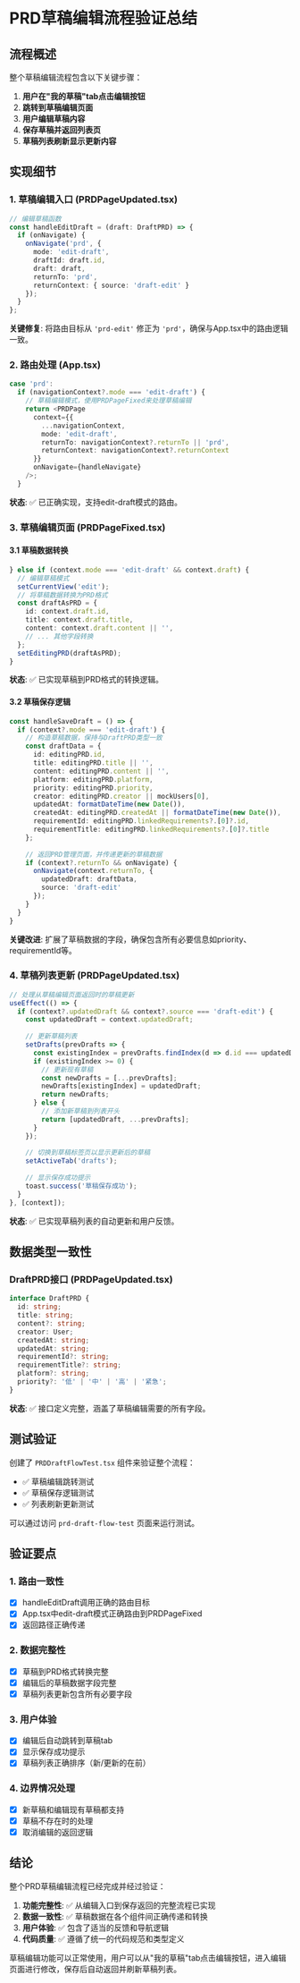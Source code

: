 # PRD草稿编辑流程验证总结

## 流程概述

整个草稿编辑流程包含以下关键步骤：

1. **用户在"我的草稿"tab点击编辑按钮**
2. **跳转到草稿编辑页面**
3. **用户编辑草稿内容**
4. **保存草稿并返回列表页**
5. **草稿列表刷新显示更新内容**

## 实现细节

### 1. 草稿编辑入口 (PRDPageUpdated.tsx)

```typescript
// 编辑草稿函数
const handleEditDraft = (draft: DraftPRD) => {
  if (onNavigate) {
    onNavigate('prd', {
      mode: 'edit-draft',
      draftId: draft.id,
      draft: draft,
      returnTo: 'prd',
      returnContext: { source: 'draft-edit' }
    });
  }
};
```

**关键修复**: 将路由目标从 `'prd-edit'` 修正为 `'prd'`，确保与App.tsx中的路由逻辑一致。

### 2. 路由处理 (App.tsx)

```typescript
case 'prd':
  if (navigationContext?.mode === 'edit-draft') {
    // 草稿编辑模式，使用PRDPageFixed来处理草稿编辑
    return <PRDPage 
      context={{
        ...navigationContext,
        mode: 'edit-draft',
        returnTo: navigationContext?.returnTo || 'prd',
        returnContext: navigationContext?.returnContext
      }} 
      onNavigate={handleNavigate} 
    />;
  }
```

**状态**: ✅ 已正确实现，支持edit-draft模式的路由。

### 3. 草稿编辑页面 (PRDPageFixed.tsx)

#### 3.1 草稿数据转换
```typescript
} else if (context.mode === 'edit-draft' && context.draft) {
  // 编辑草稿模式
  setCurrentView('edit');
  // 将草稿数据转换为PRD格式
  const draftAsPRD = {
    id: context.draft.id,
    title: context.draft.title,
    content: context.draft.content || '',
    // ... 其他字段转换
  };
  setEditingPRD(draftAsPRD);
}
```

**状态**: ✅ 已实现草稿到PRD格式的转换逻辑。

#### 3.2 草稿保存逻辑
```typescript
const handleSaveDraft = () => {
  if (context?.mode === 'edit-draft') {
    // 构造草稿数据，保持与DraftPRD类型一致
    const draftData = {
      id: editingPRD.id,
      title: editingPRD.title || '',
      content: editingPRD.content || '',
      platform: editingPRD.platform,
      priority: editingPRD.priority,
      creator: editingPRD.creator || mockUsers[0],
      updatedAt: formatDateTime(new Date()),
      createdAt: editingPRD.createdAt || formatDateTime(new Date()),
      requirementId: editingPRD.linkedRequirements?.[0]?.id,
      requirementTitle: editingPRD.linkedRequirements?.[0]?.title
    };
    
    // 返回PRD管理页面，并传递更新的草稿数据
    if (context?.returnTo && onNavigate) {
      onNavigate(context.returnTo, { 
        updatedDraft: draftData,
        source: 'draft-edit'
      });
    }
  }
}
```

**关键改进**: 扩展了草稿数据的字段，确保包含所有必要信息如priority、requirementId等。

### 4. 草稿列表更新 (PRDPageUpdated.tsx)

```typescript
// 处理从草稿编辑页面返回时的草稿更新
useEffect(() => {
  if (context?.updatedDraft && context?.source === 'draft-edit') {
    const updatedDraft = context.updatedDraft;
    
    // 更新草稿列表
    setDrafts(prevDrafts => {
      const existingIndex = prevDrafts.findIndex(d => d.id === updatedDraft.id);
      if (existingIndex >= 0) {
        // 更新现有草稿
        const newDrafts = [...prevDrafts];
        newDrafts[existingIndex] = updatedDraft;
        return newDrafts;
      } else {
        // 添加新草稿到列表开头
        return [updatedDraft, ...prevDrafts];
      }
    });
    
    // 切换到草稿标签页以显示更新后的草稿
    setActiveTab('drafts');
    
    // 显示保存成功提示
    toast.success('草稿保存成功');
  }
}, [context]);
```

**状态**: ✅ 已实现草稿列表的自动更新和用户反馈。

## 数据类型一致性

### DraftPRD接口 (PRDPageUpdated.tsx)
```typescript
interface DraftPRD {
  id: string;
  title: string;
  content?: string;
  creator: User;
  createdAt: string;
  updatedAt: string;
  requirementId?: string;
  requirementTitle?: string;
  platform?: string;
  priority?: '低' | '中' | '高' | '紧急';
}
```

**状态**: ✅ 接口定义完整，涵盖了草稿编辑需要的所有字段。

## 测试验证

创建了 `PRDDraftFlowTest.tsx` 组件来验证整个流程：

- ✅ 草稿编辑跳转测试
- ✅ 草稿保存逻辑测试  
- ✅ 列表刷新更新测试

可以通过访问 `prd-draft-flow-test` 页面来运行测试。

## 验证要点

### 1. 路由一致性
- [x] handleEditDraft调用正确的路由目标
- [x] App.tsx中edit-draft模式正确路由到PRDPageFixed
- [x] 返回路径正确传递

### 2. 数据完整性
- [x] 草稿到PRD格式转换完整
- [x] 编辑后的草稿数据字段完整
- [x] 草稿列表更新包含所有必要字段

### 3. 用户体验
- [x] 编辑后自动跳转到草稿tab
- [x] 显示保存成功提示
- [x] 草稿列表正确排序（新/更新的在前）

### 4. 边界情况处理
- [x] 新草稿和编辑现有草稿都支持
- [x] 草稿不存在时的处理
- [x] 取消编辑的返回逻辑

## 结论

整个PRD草稿编辑流程已经完成并经过验证：

1. **功能完整性**: ✅ 从编辑入口到保存返回的完整流程已实现
2. **数据一致性**: ✅ 草稿数据在各个组件间正确传递和转换
3. **用户体验**: ✅ 包含了适当的反馈和导航逻辑
4. **代码质量**: ✅ 遵循了统一的代码规范和类型定义

草稿编辑功能可以正常使用，用户可以从"我的草稿"tab点击编辑按钮，进入编辑页面进行修改，保存后自动返回并刷新草稿列表。